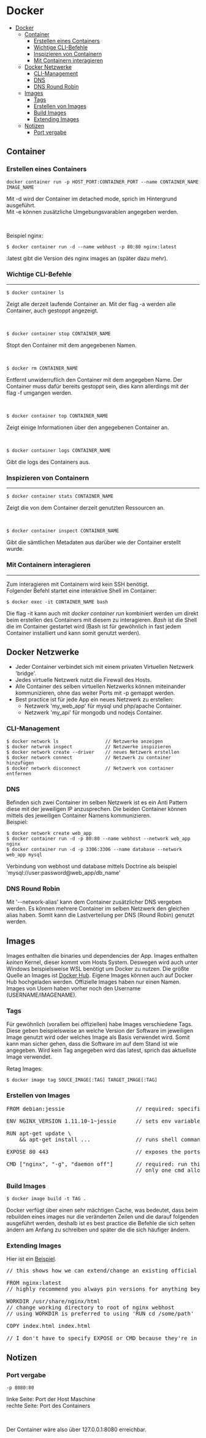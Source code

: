 # Docker

- [Docker](#docker)
  - [Container](#container)
    - [Erstellen eines Containers](#erstellen-eines-containers)
    - [Wichtige CLI-Befehle](#wichtige-cli-befehle)
    - [Inspizieren von Containern](#inspizieren-von-containern)
    - [Mit Containern interagieren](#mit-containern-interagieren)
  - [Docker Netzwerke](#docker-netzwerke)
    - [CLI-Management](#cli-management)
    - [DNS](#dns)
    - [DNS Round Robin](#dns-round-robin)
  - [Images](#images)
    - [Tags](#tags)
    - [Erstellen von Images](#erstellen-von-images)
    - [Build Images](#build-images)
    - [Extending Images](#extending-images)
  - [Notizen](#notizen)
    - [Port vergabe](#port-vergabe)

## Container

### Erstellen eines Containers

```console
docker container run -p HOST_PORT:CONTAINER_PORT --name CONTAINER_NAME IMAGE_NAME 
```

Mit -d wird der Container im detached mode, sprich im Hintergrund ausgeführt.<br>
Mit -e können zusätzliche Umgebungsvarablen angegeben werden.<br>

<br>

Beispiel nginx:

```console
$ docker container run -d --name webhost -p 80:80 nginx:latest
```

:latest gibt die Version des nginx images an (später dazu mehr).

### Wichtige CLI-Befehle

-------

```console
$ docker container ls 
```
Zeigt alle derzeit laufende Container an. Mit der flag -a werden alle Container, auch gestoppt angezeigt.

<br>

```console
$ docker container stop CONTAINER_NAME
```

Stopt den Container mit dem angegebenen Namen.

<br>

```console
$ docker rm CONTAINER_NAME
```

Entfernt unwiderruflich den Container mit dem angegeben Name. Der Container muss dafür bereits gestoppt sein, dies kann allerdings mit der flag -f umgangen werden.

<br>

```console
$ docker container top CONTAINER_NAME
```

Zeigt einige Informationen über den angegebenen Container an.

<br>

```console
$ docker container logs CONTAINER_NAME
```

Gibt die logs des Containers aus.

### Inspizieren von Containern

--------

```console
$ docker container stats CONTAINER_NAME
```

Zeigt die von dem Container derzeit genutzten Ressourcen an.

<br>


```console
$ docker container inspect CONTAINER_NAME
```

Gibt die sämtlichen Metadaten aus darüber wie der Container erstellt wurde.

### Mit Containern interagieren

--------

Zum interagieren mit Containern wird kein SSH benötigt. <br>
Folgender Befehl startet eine interaktive Shell im Container:

```console
$ docker exec -it CONTAINER_NAME bash
```

Die flag -it kann auch mit *docker container run* kombiniert werden um direkt beim erstellen des Containers mit diesem zu interagieren. *Bash* ist die Shell die im Container gestartet wird (Bash ist für gewöhnlich in fast jedem Container installiert und kann somit genutzt werden).

## Docker Netzwerke

- Jeder Container verbindet sich mit einem privaten Virtuellen Netzwerk 'bridge'.
- Jedes virtuelle Netzwerk nutzt die Firewall des Hosts.
- Alle Container des selben virtuellen Netzwerks können miteinander kommunizieren, ohne das weiter Ports mit -p gemappt werden.
- Best practice ist für jede App ein neues Netzwerk zu erstellen:
    - Netzwerk 'my_web_app' für mysql und php/apache Container.
    - Netzwerk 'my_api' für mongodb und nodejs Container.

### CLI-Management

```console
$ docker network ls                 // Netzwerke anzeigen
$ docker netwrok inspect            // Netzwerke inspizieren
$ docker network create --driver    // neues Netzwerk erstellen
$ docker network connect            // Netzwerk zu container hinzufügen
$ docker network disconnect         // Netzwerk von container entfernen
```

### DNS

Befinden sich zwei Container im selben Netzwerk ist es ein Anti Pattern diese mit der jeweiligen IP anzusprechen.
Die beiden Container können mittels des jeweiligen Container Namens kommunizieren.
<br>
Beispiel:

```console
$ docker network create web_app
$ docker container run -d -p 80:80 --name webhost --network web_app nginx
$ docker container run -d -p 3306:3306 --name database --network web_app mysql
```

Verbindung von webhost und database mittels Doctrine als beispiel 'mysql://user:password@web_app/db_name'

### DNS Round Robin

Mit '--network-alias' kann dem Container zusätzlicher DNS vergeben werden. Es können mehrere Container im selben Netzwerk den gleichen alias haben. Somit kann die Lastverteilung per DNS (Round Robin) genutzt werden.

## Images

Images enthalten die binaries und dependencies der App. Images enthalten *keinen* Kernel, dieser kommt vom Hosts System. Deswegen wird auch unter Windows beispielsweise WSL benötigt um Docker zu nutzen.
Die größte Quelle an Images ist [Docker Hub](hub.docker.com). Eigene Images können auch auf Docker Hub hochgeladen werden. Offizielle Images haben nur einen Namen. Images von Usern haben vorher noch den Username (USERNAME/IMAGENAME).

### Tags

Für gewöhnlich (vorallem bei offiziellen) habe Images verschiedene Tags. Diese geben beispielsweise an welche Version der Software im jeweiligen Image genutzt wird oder welches Image als Basis verwendet wird.
Somit kann man sicher gehen, dass die Software im auf dem Stand ist wie angegeben. Wird kein Tag angegeben wird das latest, sprich das aktuellste Image verwendet.<br>

Retag Images:

```console
$ docker image tag SOUCE_IMAGE[:TAG] TARGET_IMAGE[:TAG]
```

### Erstellen von Images

<pre>
FROM debian:jessie                      // required: specifies the base image

ENV NGINX_VERSION 1.11.10-1~jessie      // sets env variables

RUN apt-get update \
    && apt-get install ...              // runs shell commands inside the container

EXPOSE 80 443                           // exposes the ports to the host machine

CMD ["nginx", "-g", "daemon off"]       // required: run this command when conainer is launched
                                        // only one cmd allowed per Dockerfile
</pre>

### Build Images

```console
$ docker image build -t TAG .
```

Docker verfügt über einen sehr mächtigen Cache, was bedeutet, dass beim rebuilden eines images nur die veränderten Zeilen und die darauf folgenden ausgeführt werden, deshalb ist es best practice die Befehle die sich selten ändern am Anfang zu schreiben und später die die sich häufiger ändern.

### Extending Images

Hier ist ein [Beispiel](01_images/dockerfile-sample-2/Dockerfile).

<pre>
// this shows how we can extend/change an existing official image from Docker Hub

FROM nginx:latest
// highly recommend you always pin versions for anything beyond dev/learn

WORKDIR /usr/share/nginx/html
// change working directory to root of nginx webhost
// using WORKDIR is preferred to using 'RUN cd /some/path'

COPY index.html index.html

// I don't have to specify EXPOSE or CMD because they're in my FROM
</pre>

## Notizen

### Port vergabe

```console
-p 8080:80
```

linke Seite: Port der Host Maschine <br>
rechte Seite: Port des Containers <br>

<br>

Der Container wäre also über 127.0.0.1:8080 erreichbar.
